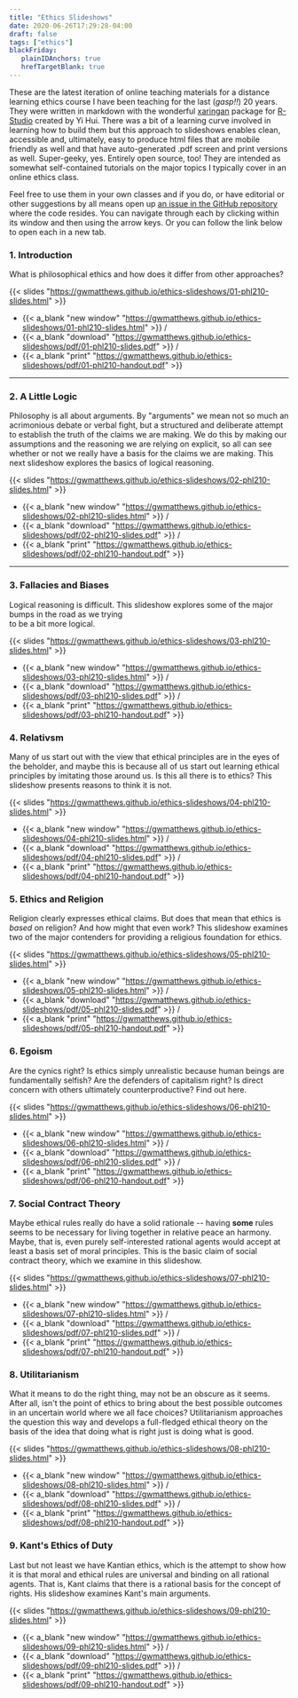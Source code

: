 ```yaml
---
title: "Ethics Slideshows"
date: 2020-06-26T17:29:28-04:00
draft: false
tags: ["ethics"]
blackFriday: 
   plainIDAnchors: true
   hrefTargetBlank: true
---
```


These are the latest iteration of online teaching materials for a distance learning ethics course I have been teaching for the last (*gasp!!*) 20 years. <!--more--> They were written in markdown with the wonderful [xaringan](https://github.com/yihui/xaringan) package for [R-Studio](https://rstudio.com/) created by Yi Hui. There was a bit of a learning curve involved in learning how to build them but this approach to slideshows enables clean, accessible and, ultimately, easy to produce html files that are mobile friendly as well and that have auto-generated .pdf screen and print versions as well. Super-geeky, yes. Entirely open source, too! They are intended as somewhat self-contained tutorials on the major topics I typically cover in an online ethics class. 

Feel free to use them in your own classes and if you do, or have editorial or other suggestions by all means open up [an issue in the GitHub repository](https://github.com/gwmatthews/ethics-slideshows/issues) where the code resides. You can navigate through each by clicking within its window and then using the arrow keys. Or you can follow the link below to open each in a new tab.

### 1. Introduction

What is philosophical ethics and how does it differ from other approaches? 

{{< slides "https://gwmatthews.github.io/ethics-slideshows/01-phl210-slides.html"  >}}


- {{< a_blank  "new window" "https://gwmatthews.github.io/ethics-slideshows/01-phl210-slides.html"  >}} /
- {{< a_blank  "download" "https://gwmatthews.github.io/ethics-slideshows/pdf/01-phl210-slides.pdf"  >}} /
- {{< a_blank  "print" "https://gwmatthews.github.io/ethics-slideshows/pdf/01-phl210-handout.pdf"  >}}

***


### 2. A Little Logic

Philosophy is all about arguments. By "arguments" we mean not so much an acrimonious debate or verbal fight, but a structured and deliberate attempt to establish the truth of the claims we are making. We do this by making our assumptions and the reasoning we are relying on explicit, so all can see whether or not we really have a basis for the claims we are making. This next slideshow explores the basics of logical reasoning.


{{< slides "https://gwmatthews.github.io/ethics-slideshows/02-phl210-slides.html"  >}}


- {{< a_blank  "new window" "https://gwmatthews.github.io/ethics-slideshows/02-phl210-slides.html"  >}} /
- {{< a_blank  "download" "https://gwmatthews.github.io/ethics-slideshows/pdf/02-phl210-slides.pdf"  >}} /
- {{< a_blank  "print" "https://gwmatthews.github.io/ethics-slideshows/pdf/02-phl210-handout.pdf"  >}}


***


### 3. Fallacies and Biases

Logical reasoning is difficult. This slideshow explores some of the major bumps in the road as we trying  
to be a bit more logical.

{{< slides "https://gwmatthews.github.io/ethics-slideshows/03-phl210-slides.html"  >}}


- {{< a_blank  "new window" "https://gwmatthews.github.io/ethics-slideshows/03-phl210-slides.html"  >}} /
- {{< a_blank  "download" "https://gwmatthews.github.io/ethics-slideshows/pdf/03-phl210-slides.pdf"  >}} /
- {{< a_blank  "print" "https://gwmatthews.github.io/ethics-slideshows/pdf/03-phl210-handout.pdf"  >}}


### 4. Relativsm

Many of us start out with the view that ethical principles are in the eyes of the beholder, and maybe this is because all of us start out learning ethical principles by imitating those around us. Is this all there is to ethics? This slideshow presents reasons to think it is not.


{{< slides "https://gwmatthews.github.io/ethics-slideshows/04-phl210-slides.html"  >}}


- {{< a_blank  "new window" "https://gwmatthews.github.io/ethics-slideshows/04-phl210-slides.html"  >}} / 
- {{< a_blank  "download" "https://gwmatthews.github.io/ethics-slideshows/pdf/04-phl210-slides.pdf"  >}} / 
- {{< a_blank  "print" "https://gwmatthews.github.io/ethics-slideshows/pdf/04-phl210-handout.pdf"  >}}


### 5. Ethics and Religion

Religion clearly expresses ethical claims. But does that mean that ethics is *based* on religion? And how might that even work? This slideshow examines two of the major contenders for providing a religious foundation for ethics.

{{< slides "https://gwmatthews.github.io/ethics-slideshows/05-phl210-slides.html"  >}}


- {{< a_blank  "new window" "https://gwmatthews.github.io/ethics-slideshows/05-phl210-slides.html"  >}} / 
- {{< a_blank  "download" "https://gwmatthews.github.io/ethics-slideshows/pdf/05-phl210-slides.pdf"  >}} / 
- {{< a_blank  "print" "https://gwmatthews.github.io/ethics-slideshows/pdf/05-phl210-handout.pdf"  >}}

### 6. Egoism

Are the cynics right? Is ethics simply unrealistic because human beings are fundamentally selfish? Are the defenders of capitalism right? Is direct concern with others ultimately counterproductive? Find out here.

{{< slides "https://gwmatthews.github.io/ethics-slideshows/06-phl210-slides.html"  >}}


- {{< a_blank  "new window" "https://gwmatthews.github.io/ethics-slideshows/06-phl210-slides.html"  >}} / 
- {{< a_blank  "download" "https://gwmatthews.github.io/ethics-slideshows/pdf/06-phl210-slides.pdf"  >}} / 
- {{< a_blank  "print" "https://gwmatthews.github.io/ethics-slideshows/pdf/06-phl210-handout.pdf"  >}}

### 7. Social Contract Theory

Maybe ethical rules really do have a solid rationale -- having **some** rules seems to be necessary for living together in relative peace an harmony. Maybe, that is, even purely self-interested rational agents would accept at least a basis set of moral principles. This is the basic claim of social contract theory, which we examine in this slideshow.

{{< slides "https://gwmatthews.github.io/ethics-slideshows/07-phl210-slides.html"  >}}


- {{< a_blank  "new window" "https://gwmatthews.github.io/ethics-slideshows/07-phl210-slides.html"  >}} / 
- {{< a_blank  "download" "https://gwmatthews.github.io/ethics-slideshows/pdf/07-phl210-slides.pdf"  >}} / 
- {{< a_blank  "print" "https://gwmatthews.github.io/ethics-slideshows/pdf/07-phl210-handout.pdf"  >}}


### 8. Utilitarianism

What it means to do the right thing, may not be an obscure as it seems. After all, isn't the point of ethics to bring about the best possible outcomes in an uncertain world where we all face choices? Utilitarianism approaches the question this way and develops a full-fledged ethical theory on the basis of the idea that doing what is right just is doing what is good.

{{< slides "https://gwmatthews.github.io/ethics-slideshows/08-phl210-slides.html"  >}}


- {{< a_blank  "new window" "https://gwmatthews.github.io/ethics-slideshows/08-phl210-slides.html"  >}} / 
- {{< a_blank  "download" "https://gwmatthews.github.io/ethics-slideshows/pdf/08-phl210-slides.pdf"  >}} / 
- {{< a_blank  "print" "https://gwmatthews.github.io/ethics-slideshows/pdf/08-phl210-handout.pdf"  >}}

### 9. Kant's Ethics of Duty

Last but not least we have Kantian ethics, which is the attempt to show how it is that moral and ethical rules are universal and binding on all rational agents. That is, Kant claims that there is a rational basis for the concept of rights. His slideshow examines Kant's main arguments.

{{< slides "https://gwmatthews.github.io/ethics-slideshows/09-phl210-slides.html"  >}}


- {{< a_blank  "new window" "https://gwmatthews.github.io/ethics-slideshows/09-phl210-slides.html"  >}} / 
- {{< a_blank  "download" "https://gwmatthews.github.io/ethics-slideshows/pdf/09-phl210-slides.pdf"  >}} / 
- {{< a_blank  "print" "https://gwmatthews.github.io/ethics-slideshows/pdf/09-phl210-handout.pdf"  >}}


